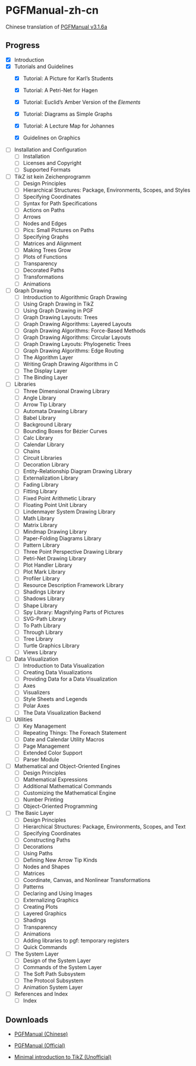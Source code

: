 # PGFManual-zh-cn

Chinese translation of [PGFManual v3.1.6a](https://github.com/pgf-tikz/pgf/releases/download/3.1.6a/pgfmanual.pdf)



## Progress

- [x] Introduction
- [x] Tutorials and Guidelines
  - [x] Tutorial: A Picture for Karl’s Students

  - [x] Tutorial: A Petri-Net for Hagen

  - [x] Tutorial: Euclid’s Amber Version of the *Elements*
  - [x] Tutorial: Diagrams as Simple Graphs
  - [x] Tutorial: A Lecture Map for Johannes
  - [x] Guidelines on Graphics
- [ ] Installation and Configuration
  - [ ] Installation
  - [ ] Licenses and Copyright
  - [ ] Supported Formats
- [ ] TikZ ist kein Zeichenprogramm
  - [ ] Design Principles
  - [ ] Hierarchical Structures: Package, Environments, Scopes, and Styles
  - [ ] Specifying Coordinates
  - [ ] Syntax for Path Specifications
  - [ ] Actions on Paths
  - [ ] Arrows
  - [ ] Nodes and Edges
  - [ ] Pics: Small Pictures on Paths
  - [ ] Specifying Graphs
  - [ ] Matrices and Alignment
  - [ ] Making Trees Grow
  - [ ] Plots of Functions
  - [ ] Transparency
  - [ ] Decorated Paths
  - [ ] Transformations
  - [ ] Animations
- [ ] Graph Drawing
  - [ ] Introduction to Algorithmic Graph Drawing
  - [ ] Using Graph Drawing in TikZ
  - [ ] Using Graph Drawing in PGF
  - [ ] Graph Drawing Layouts: Trees
  - [ ] Graph Drawing Algorithms: Layered Layouts
  - [ ] Graph Drawing Algorithms: Force-Based Methods
  - [ ] Graph Drawing Algorithms: Circular Layouts
  - [ ] Graph Drawing Layouts: Phylogenetic Trees
  - [ ] Graph Drawing Algorithms: Edge Routing
  - [ ] The Algorithm Layer
  - [ ] Writing Graph Drawing Algorithms in C
  - [ ] The Display Layer
  - [ ] The Binding Layer
- [ ] Libraries
  - [ ] Three Dimensional Drawing Library
  - [ ] Angle Library
  - [ ] Arrow Tip Library
  - [ ] Automata Drawing Library
  - [ ] Babel Library
  - [ ] Background Library
  - [ ] Bounding Boxes for Bézier Curves
  - [ ] Calc Library
  - [ ] Calendar Library
  - [ ] Chains
  - [ ] Circuit Libraries
  - [ ] Decoration Library
  - [ ] Entity-Relationship Diagram Drawing Library
  - [ ] Externalization Library
  - [ ] Fading Library
  - [ ] Fitting Library
  - [ ] Fixed Point Arithmetic Library
  - [ ] Floating Point Unit Library
  - [ ] Lindenmayer System Drawing Library
  - [ ] Math Library
  - [ ] Matrix Library
  - [ ] Mindmap Drawing Library
  - [ ] Paper-Folding Diagrams Library
  - [ ] Pattern Library
  - [ ] Three Point Perspective Drawing Library
  - [ ] Petri-Net Drawing Library
  - [ ] Plot Handler Library
  - [ ] Plot Mark Library
  - [ ] Profiler Library
  - [ ] Resource Description Framework Library
  - [ ] Shadings Library
  - [ ] Shadows Library
  - [ ] Shape Library
  - [ ] Spy Library: Magnifying Parts of Pictures
  - [ ] SVG-Path Library
  - [ ] To Path Library
  - [ ] Through Library
  - [ ] Tree Library
  - [ ] Turtle Graphics Library
  - [ ] Views Library
- [ ] Data Visualization
  - [ ] Introduction to Data Visualization
  - [ ] Creating Data Visualizations
  - [ ] Providing Data for a Data Visualization
  - [ ] Axes
  - [ ] Visualizers
  - [ ] Style Sheets and Legends
  - [ ] Polar Axes
  - [ ] The Data Visualization Backend
- [ ] Utilities
  - [ ] Key Management
  - [ ] Repeating Things: The Foreach Statement
  - [ ] Date and Calendar Utility Macros
  - [ ] Page Management
  - [ ] Extended Color Support
  - [ ] Parser Module
- [ ] Mathematical and Object-Oriented Engines
  - [ ] Design Principles
  - [ ] Mathematical Expressions
  - [ ] Additional Mathematical Commands
  - [ ] Customizing the Mathematical Engine
  - [ ] Number Printing
  - [ ] Object-Oriented Programming
- [ ] The Basic Layer
  - [ ] Design Principles
  - [ ] Hierarchical Structures: Package, Environments, Scopes, and Text
  - [ ] Specifying Coordinates
  - [ ] Constructing Paths
  - [ ] Decorations
  - [ ] Using Paths
  - [ ] Defining New Arrow Tip Kinds
  - [ ] Nodes and Shapes
  - [ ] Matrices
  - [ ] Coordinate, Canvas, and Nonlinear Transformations
  - [ ] Patterns
  - [ ] Declaring and Using Images
  - [ ] Externalizing Graphics
  - [ ] Creating Plots
  - [ ] Layered Graphics
  - [ ] Shadings
  - [ ] Transparency
  - [ ] Animations
  - [ ] Adding libraries to pgf: temporary registers
  - [ ] Quick Commands
- [ ] The System Layer
  - [ ] Design of the System Layer
  - [ ] Commands of the System Layer
  - [ ] The Soft Path Subsystem
  - [ ] The Protocol Subsystem
  - [ ] Animation System Layer
- [ ] References and Index
  - [ ] Index

## Downloads

- [PGFManual (Chinese)](https://github.com/Hailin-Jing/PGFManual-zh-cn/raw/main/PGFManual-zh-cn.pdf)

- [PGFManual (Official)](https://github.com/pgf-tikz/pgf/releases/download/3.1.6a/pgfmanual.pdf)

- [Minimal introduction to TikZ (Unofficial)](http://cremeronline.com/LaTeX/minimaltikz.pdf)

